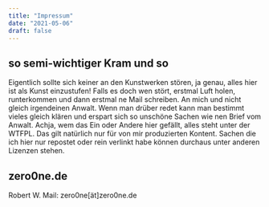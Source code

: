 ```yaml
---
title: "Impressum"
date: "2021-05-06"
draft: false
---
```


## so semi-wichtiger Kram und so

Eigentlich sollte sich keiner an den Kunstwerken stören, ja genau, alles hier ist als Kunst einzustufen! Falls es doch wen stört, erstmal Luft holen, runterkommen und dann erstmal ne Mail schreiben. An mich und nicht gleich irgendeinen Anwalt. Wenn man drüber redet kann man bestimmt vieles gleich klären und erspart sich so unschöne Sachen wie nen Brief vom Anwalt. Achja, wem das Ein oder Andere hier gefällt, alles steht unter der WTFPL. Das gilt natürlich nur für von mir produzierten Kontent. Sachen die ich hier nur repostet oder rein verlinkt habe können durchaus unter anderen Lizenzen stehen.

## zero0ne.de
Robert W.
Mail: zero0ne[ät]zero0ne.de
